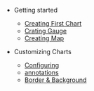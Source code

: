 - Getting started
   - [Creating First Chart](getting-started/building-your-first-chart)
   - [Crating Gauge](getting-started/building-your-gauge)
   - [Creating Map](getting-started/building-your-map)
   
- Customizing Charts
  - [Configuring](configuring-your-chart-basic/anchors-and-lines)
  - [annotations](configuring-your-chart-basic/annotations)
  - [Border & Background](configuring-your-chart-basic/border-and-background)
   
